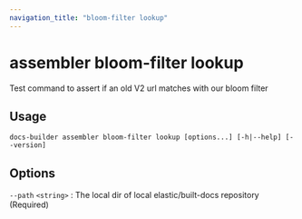 ```yaml
---
navigation_title: "bloom-filter lookup"
---
```

# assembler bloom-filter lookup

Test command to assert if an old V2 url matches with our bloom filter

## Usage

```
docs-builder assembler bloom-filter lookup [options...] [-h|--help] [--version]
```

## Options

`--path` `<string>`
:   The local dir of local elastic/built-docs repository (Required)